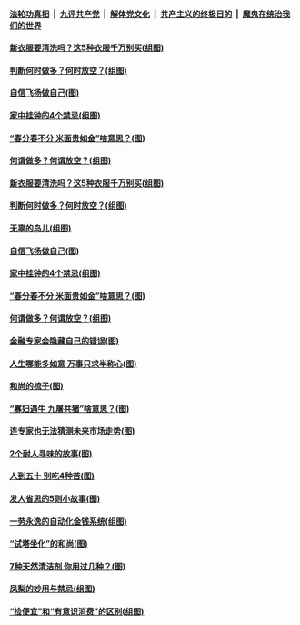 

####  [法轮功真相](../../../../basic/blob/master/README.md?t=03220831) &nbsp;|&nbsp; [九评共产党](../../../../9ping.md/blob/master/README.md?t=03220831) &nbsp;|&nbsp; [解体党文化](../../../../jtdwh.md/blob/master/README.md?t=03220831)  &nbsp;|&nbsp; [共产主义的终极目的](../../../../gczydzjmd.md/blob/master/README.md?t=03220831) &nbsp;|&nbsp; [魔鬼在统治我们的世界](../../../../mgztzwmdsj.md/blob/master/README.md?t=03220831) 

#### [新衣服要清洗吗？这5种衣服千万别买(组图)](../pages/p8/965831.md?t=03220831) 

#### [判断何时做多？何时放空？(组图)](../pages/p8/966166.md?t=03220831) 

#### [自信飞扬做自己(图)](../pages/p8/965977.md?t=03220831) 

#### [家中挂钟的4个禁忌(组图)](../pages/p8/965439.md?t=03220831) 

#### [“春分春不分 米面贵如金”啥意思？(图)](../pages/p8/966137.md?t=03220831) 

#### [何谓做多？何谓放空？(组图)](../pages/p8/966131.md?t=03220831) 

#### [新衣服要清洗吗？这5种衣服千万别买(组图)](../pages/p8/965831.md?t=03220831) 

#### [判断何时做多？何时放空？(组图)](../pages/p8/966166.md?t=03220831) 

#### [无辜的鸟儿(组图)](../pages/p8/966163.md?t=03220831) 

#### [自信飞扬做自己(图)](../pages/p8/965977.md?t=03220831) 

#### [家中挂钟的4个禁忌(组图)](../pages/p8/965439.md?t=03220831) 

#### [“春分春不分 米面贵如金”啥意思？(图)](../pages/p8/966137.md?t=03220831) 

#### [何谓做多？何谓放空？(组图)](../pages/p8/966131.md?t=03220831) 

#### [金融专家会隐藏自己的错误(图)](../pages/p8/965919.md?t=03220831) 

#### [人生哪能多如意 万事只求半称心(图)](../pages/p8/965436.md?t=03220831) 

#### [和尚的梳子(图)](../pages/p8/965775.md?t=03220831) 

#### [“寡妇遇牛 九屠共猪”啥意思？(图)](../pages/p8/965966.md?t=03220831) 

#### [连专家也无法猜测未来市场走势(图)](../pages/p8/965949.md?t=03220831) 

#### [2个耐人寻味的故事(图)](../pages/p8/965430.md?t=03220831) 

#### [人到五十 别吃4种苦(图)](../pages/p8/965929.md?t=03220831) 

#### [发人省思的5则小故事(图)](../pages/p8/927413.md?t=03220831) 

#### [一劳永逸的自动化金钱系统(组图)](../pages/p8/965857.md?t=03220831) 

#### [“试塔坐化”的和尚(图)](../pages/p8/965261.md?t=03220831) 

#### [7种天然清洁剂 你用过几种？(图)](../pages/p8/965425.md?t=03220831) 

#### [凤梨的妙用与禁忌(组图)](../pages/p8/965531.md?t=03220831) 

#### [“捡便宜”和“有意识消费”的区别(组图)](../pages/p8/965732.md?t=03220831) 

